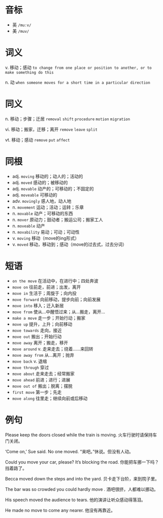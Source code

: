 # 音标

- 英 `/muːv/`
- 美 `/muv/`

# 词义

v. 移动；感动
`to change from one place or position to another, or to make something do this`

n. 动
`when someone moves for a short time in a particular direction`

# 同义

n. 移动；步骤；迁居
`removal` `shift` `procedure` `motion` `migration`

vi. 移动；搬家，迁移；离开
`remove` `leave` `split`

vt. 移动；感动
`remove` `put` `affect`

# 同根

- adj. `moving` 移动的；动人的；活动的
- adj. `moved` 感动的；被移动的
- adj. `movable` 动产的；可移动的；不固定的
- adj. `moveable` 可移动的
- adv. `movingly` 感人地，动人地
- n. `movement` 运动；活动；运转；乐章
- n. `movable` 动产；可移动的东西
- n. `mover` 原动力；鼓动者；搬运公司；搬家工人
- n. `moveable` 动产
- n. `movability` 易动；可动；可动性
- v. `moving` 移动（move的ing形式）
- v. `moved` 移动，移动到；感动（move的过去式，过去分词）

# 短语

- `on the move` 在活动中，在进行中；四处奔波
- `move on` 往前走，前进；出发，离开
- `move in` 生活于；周旋于；向内投
- `move forward` 向前移动，提步向前；向前发展
- `move into` 移入；迁入新居
- `move from` 使从…中醒悟过来；从…搬走，离开…
- `make a move` 走一步；开始行动；搬家
- `move up` 提升，上升；向前移动
- `move towards` 走向，接近
- `move out` 搬出；开始行动
- `move away` 离开；搬走，移开
- `move around` v. 走来走去；绕着……来回转
- `move away from` 从…离开；抛弃
- `move back` v. 退缩
- `move through` 穿过
- `move about` 走来走去；经常搬家
- `move ahead` 前进；进行；进展
- `move out of` 搬出；脱离；摆脱
- `first move` 第一步；先走
- `move along` 往里走；继续向前或后移动

# 例句

Please keep the doors closed while the train is moving.
火车行驶时请保持车门关闭。

‘Come on,’ Sue said. No one moved.
“来吧。”休说。但没有人动。

Could you move your car, please? It’s blocking the road.
你能把车挪一下吗？挡着路了。

Becca moved down the steps and into the yard.
贝卡走下台阶，来到院子里。

The bar was so crowded you could hardly move .
酒吧很挤，人都难以挪动。

His speech moved the audience to tears.
他的演讲让听众感动得落泪。

He made no move to come any nearer.
他没有再靠近。


